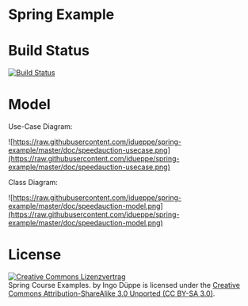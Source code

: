 # Spring Example


# Build Status

[![Build Status](https://travis-ci.org/idueppe/spring-example.svg?branch=master)](https://travis-ci.org/idueppe/spring-example)

# Model

Use-Case Diagram:

![https://raw.githubusercontent.com/idueppe/spring-example/master/doc/speedauction-usecase.png](https://raw.githubusercontent.com/idueppe/spring-example/master/doc/speedauction-usecase.png)

Class Diagram:

![https://raw.githubusercontent.com/idueppe/spring-example/master/doc/speedauction-model.png](https://raw.githubusercontent.com/idueppe/spring-example/master/doc/speedauction-model.png)

# License

<a rel="license" href="http://creativecommons.org/licenses/by-sa/3.0/">
	<img alt="Creative Commons Lizenzvertrag" style="border-width:0" src="http://i.creativecommons.org/l/by-sa/3.0/88x31.png" />
</a>
<br />
<span xmlns:dct="http://purl.org/dc/terms/" href="http://purl.org/dc/dcmitype/Text" property="dct:title" rel="dct:type">
	Spring Course Examples.
</span> 
by 
<span xmlns:cc="http://creativecommons.org/ns#" property="cc:attributionName">Ingo Düppe</span> 
is licensed under the 
<a rel="license" href="http://creativecommons.org/licenses/by-sa/3.0/">Creative Commons Attribution-ShareAlike 3.0 Unported (CC BY-SA 3.0)</a>.
